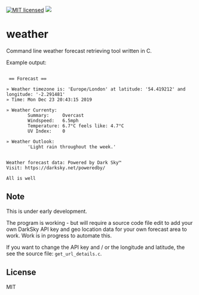 [![MIT licensed](https://img.shields.io/badge/license-MIT-blue.svg)](https://raw.githubusercontent.com/hyperium/hyper/master/LICENSE)
![](https://github.com/wiremoons/weather-C/workflows/weather-build-C/badge.svg)

# weather
Command line weather forecast retrieving tool written in C.

Example output:
```

 ∞∞ Forecast ∞∞

» Weather timezone is: 'Europe/London' at latitude: '54.419212' and longitude: '-2.291481'
» Time: Mon Dec 23 20:43:15 2019

» Weather Currenty:
        Summary:     Overcast
        Windspeed:   6.5mph
        Temperature: 6.7°C feels like: 4.7°C
        UV Index:    0

» Weather Outlook:
        'Light rain throughout the week.'


Weather forecast data: Powered by Dark Sky™
Visit: https://darksky.net/poweredby/

All is well
```


## Note

This is under early development.

The program is working - but will require a source code file edit to add your own DarkSky API key and geo location data for your own forecast area to work. Work is in progress to automate this.

If you want to change the API key and / or the longitude and latitude, the see the source file: `get_url_details.c`. 

## License

MIT
